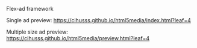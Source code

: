 Flex-ad framework

Single ad preview:
https://cihusss.github.io/html5media/index.html?leaf=4

Multiple size ad preview:
https://cihusss.github.io/html5media/preview.html?leaf=4